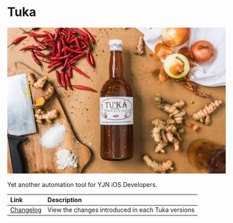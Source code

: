 # Tuka
![picture](img/tuka.jpg)

Yet another automation tool for YJN iOS Developers.

| Link | Description |
| :----- | :------ |
[Changelog](CHANGELOG.md) | View the changes introduced in each Tuka versions
